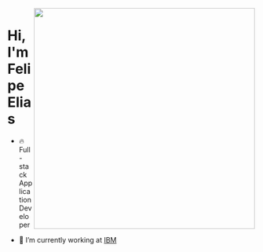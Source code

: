 <img align="right" height="450em" src="https://raw.githubusercontent.com/gist/feponiel/41762a72af22d63885ed7e11e12618b0/raw/e1bbcd2cb4128d7ea97c8e266ffc98eed08855f2/github_card.svg"/>
<h1 align="left">Hi, I'm Felipe Elias</h1>

- 🔥 Full-stack Application Developer 

- 🔭 I’m currently working at [IBM](https://ibm.com)
